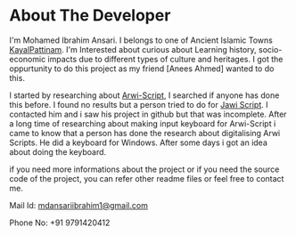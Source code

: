 <h1>About The Developer</h1>

I'm Mohamed Ibrahim Ansari. I belongs to one of Ancient Islamic Towns [KayalPattinam](https://en.wikipedia.org/wiki/Kayalpatnam). I'm Interested about curious about Learning history, socio-economic impacts due to different types of culture and heritages. I got the oppurtunity to do this project as my friend [Anees Ahmed] wanted to do this. 

I started by researching about [Arwi-Script](https://github.com/ArabuTamil/Readmes/blob/main/Arwi.md), I searched if anyone has done this before. I found no results but a person tried to do for [Jawi Script](https://en.wikipedia.org/wiki/Jawi_alphabet). I contacted him and i saw his project in github but that was incomplete. After a long time of researching about making input keyboard for Arwi-Script i came to know that a person has done the research about digitalising Arwi Scripts. He did a keyboard for Windows. After some days i got an idea about doing the keyboard. 

if you need more informations about the project or if you need the source code of the project, you can refer other readme files or feel free to contact me.

Mail Id: mdansariibrahim1@gmail.com

Phone No: +91 9791420412
